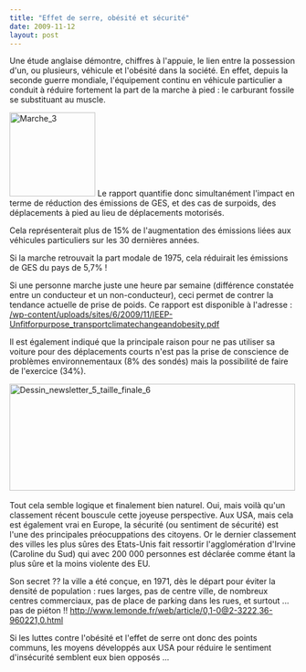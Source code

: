 ```yaml
---
title: "Effet de serre, obésité et sécurité"
date: 2009-11-12
layout: post
---
```


<p><a href="/wp-content/uploads/sites/6/2009/11/effetdeserreobsitetscurit.jpg"></a>Une étude anglaise démontre, chiffres à l'appuie, le lien entre la possession d'un, ou plusieurs, véhicule et l'obésité dans la société. En effet, depuis la seconde guerre mondiale, l'équipement continu en véhicule particulier a conduit à réduire fortement la part de la marche à pied : le carburant fossile se substituant au muscle. </p> <p></p> <p><a href="/wp-content/uploads/sites/6/2009/11/effetdeserreobsitetscurit-1.jpg"><img alt="Marche_3" border="0" height="147" src="http://www.consciencenergetique.com/images/2007/10/01/marche_3.jpg" title="Marche_3" width="150" /></a> Le rapport quantifie donc simultanément l'impact en terme de réduction des émissions de GES, et des cas de surpoids, des déplacements à pied au lieu de déplacements motorisés. </p> <p>Cela représenterait plus de 15% de l'augmentation des émissions liées aux véhicules particuliers sur les 30 dernières années. </p> <p>Si la marche retrouvait la part modale de 1975, cela réduirait les émissions de GES du pays de 5,7% ! </p> <p>Si une personne marche juste une heure par semaine (différence constatée entre un conducteur et un non-conducteur), ceci permet de contrer la tendance actuelle de prise de poids. Ce rapport est disponible à l'adresse : <a href="/wp-content/uploads/sites/6/2009/11/IEEP-Unfitforpurpose_transportclimatechangeandobesity.pdf">/wp-content/uploads/sites/6/2009/11/IEEP-Unfitforpurpose_transportclimatechangeandobesity.pdf</a></p> <div></div>   <!--more-->  <p>Il est également indiqué que la principale raison pour ne pas utiliser sa voiture pour des déplacements courts n'est pas la prise de conscience de problèmes environnementaux (8% des sondés) mais la possibilité de faire de l'exercice (34%). </p><a href="/wp-content/uploads/sites/6/2009/11/effetdeserreobsitetscurit-2.jpg"></a><a href="/wp-content/uploads/sites/6/2009/11/effetdeserreobsitetscurit-3.jpg"></a> <p><a href="/wp-content/uploads/sites/6/2009/11/effetdeserreobsitetscurit-4.jpg"><img alt="Dessin_newsletter_5_taille_finale_6" border="0" height="187" src="http://www.consciencenergetique.com/images/2007/10/04/dessin_newsletter_5_taille_finale_6.jpg" title="Dessin_newsletter_5_taille_finale_6" width="500" /></a>  </p> <p>Tout cela semble logique et finalement bien naturel. Oui, mais voilà qu'un classement récent bouscule cette joyeuse perspective. Aux USA, mais cela est également vrai en Europe, la sécurité (ou sentiment de sécurité) est l'une des principales préocuppations des citoyens. Or le dernier classement des villes les plus sûres des Etats-Unis fait ressortir l'agglomération d'Irvine (Caroline du Sud) qui avec 200 000 personnes est déclarée comme étant la plus sûre et la moins violente des EU. </p> <p>Son secret ?? la ville a été conçue, en 1971, dès le départ pour éviter la densité de population : rues larges, pas de centre ville, de nombreux centres commerciaux, pas de place de parking dans les rues, et surtout ... pas de piéton !! <a href="http://www.lemonde.fr/web/article/0,1-0@2-3222,36-960221,0.html">http://www.lemonde.fr/web/article/0,1-0@2-3222,36-960221,0.html</a></p> <p>Si les luttes contre l'obésité et l'effet de serre ont donc des points communs, les moyens développés aux USA pour réduire le sentiment d'insécurité semblent eux bien opposés ... </p>